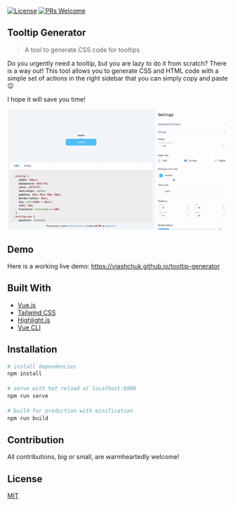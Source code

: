 [![License](https://img.shields.io/github/license/viashchuk/tooltip-generator)](https://github.com/viashchuk/tooltip-generator/blob/master/LICENSE)
[![PRs Welcome](https://img.shields.io/badge/PRs-welcome-ff69b4)](https://github.com/viashchuk/tooltip-generator/pulls)

## Tooltip Generator
> A tool to generate CSS code for tooltips

Do you urgently need a tooltip, but you are lazy to do it from scratch? There is a way out! This tool allows you to generate CSS and HTML code with a simple set of actions in the right sidebar that you can simply copy and paste 😉

I hope it will save you time!

<kbd>
    <img src="public/demo.gif" alt="Demo video">
</kbd>

## Demo
Here is a working live demo:  https://viashchuk.github.io/tooltip-generator

## Built With

- [Vue.js](https://github.com/vuejs/vue)
- [Tailwind CSS](https://github.com/tailwindcss/tailwindcss)
- [Highlight.js](https://github.com/highlightjs/highlight.js)
- [Vue CLI](https://github.com/vuejs/vue-cli)

## Installation

``` bash
# install dependencies
npm install

# serve with hot reload at localhost:8080
npm run serve

# build for production with minification
npm run build
```

## Contribution
All contributions, big or small, are warmheartedly welcome! 

## License

[MIT](https://github.com/viashchuk/tooltip-generator/blob/master/LICENSE)
